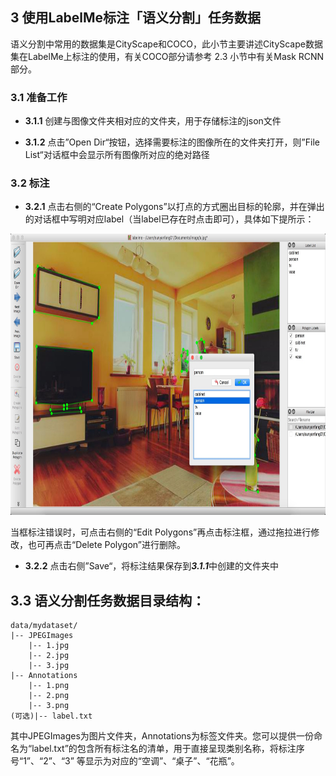## 3 使用LabelMe标注「语义分割」任务数据
语义分割中常用的数据集是CityScape和COCO，此小节主要讲述CityScape数据集在LabelMe上标注的使用，有关COCO部分请参考 2.3 小节中有关Mask RCNN部分。           

### 3.1 准备工作     

* **3.1.1** 创建与图像文件夹相对应的文件夹，用于存储标注的json文件

* **3.1.2** 点击”Open Dir“按钮，选择需要标注的图像所在的文件夹打开，则”File List“对话框中会显示所有图像所对应的绝对路径      

### 3.2 标注

* **3.2.1** 点击右侧的“Create Polygons”以打点的方式圈出目标的轮廓，并在弹出的对话框中写明对应label（当label已存在时点击即可），具体如下提所示：

<div align=center><img width="800" height="450" src="./pics/detection5.png"/></div>    

当框标注错误时，可点击右侧的“Edit Polygons”再点击标注框，通过拖拉进行修改，也可再点击“Delete Polygon”进行删除。

* **3.2.2** 点击右侧”Save“，将标注结果保存到***3.1.1***中创建的文件夹中



## 3.3 语义分割任务数据目录结构：
```
data/mydataset/
|-- JPEGImages
    |-- 1.jpg
    |-- 2.jpg
    |-- 3.jpg
|-- Annotations
    |-- 1.png
    |-- 2.png
    |-- 3.png
(可选)|-- label.txt   
```
其中JPEGImages为图片文件夹，Annotations为标签文件夹。您可以提供一份命名为“label.txt”的包含所有标注名的清单，用于直接呈现类别名称，将标注序号“1”、“2”、“3” 等显示为对应的“空调”、“桌子”、“花瓶”。